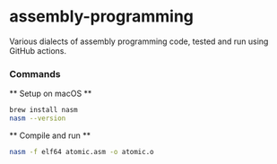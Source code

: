 # assembly-programming

Various dialects of assembly programming code, tested and run using GitHub actions.

### Commands

** Setup on macOS **

```bash
brew install nasm
nasm --version
```

** Compile and run **

```bash
nasm -f elf64 atomic.asm -o atomic.o
```